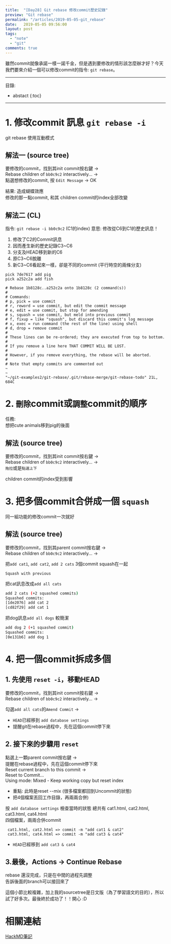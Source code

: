 ```yaml
---
title:  "[Day28] Git rebase 修改commit歷史記錄"
preview: "Git rebase"
permalink: "/articles/2019-05-05-git_rebase"
date:   2019-05-05 09:56:00
layout: post
tags:
  - "note"  
  - "git"
comments: true
---
```


雖然commit就像承諾一樣一諾千金，但是遇到要修改的情形該怎麼辦才好？今天我們要來介紹一個可以修改commit的指令: `git rebase`。

<!-- more -->

---
目錄:
* abstact
{:toc}

---

# 1. 修改commit 訊息 `git rebase -i`

git rebase 使用互動模式

## 解法一 (source tree)
要修改的commit，找到其init commit按右鍵 ->  
Rebase children of `bb0c9c2` interactively... ->  
點選想修改的commit, 按 `Edit Message` -> OK  

結果: 造成蝴蝶效應  
修改的那一點commit, 和其 children commit的index全部改變

## 解法二 (CL)

指令: `git rebase -i bb0c9c2` (C1的index)
意思: 修改從C6到C1的歷史訊息！
1. 修改了C2的Commit訊息
2. 因而產生新的歷史記錄C3~C6
3. 分支及HEAD移到新的C6
4. 原C3~C6脫離
5. 新C3~C6看起來一樣，卻是不同的commit (平行時空的兩條分支)

```
pick 7de7617 add pig
pick a252c2a add fish

# Rebase 1b8128c..a252c2a onto 1b8128c (2 command(s))
#
# Commands:
# p, pick = use commit
# r, reword = use commit, but edit the commit message
# e, edit = use commit, but stop for amending
# s, squash = use commit, but meld into previous commit
# f, fixup = like "squash", but discard this commit's log message
# x, exec = run command (the rest of the line) using shell
# d, drop = remove commit
#
# These lines can be re-ordered; they are executed from top to bottom.
#
# If you remove a line here THAT COMMIT WILL BE LOST.
#
# However, if you remove everything, the rebase will be aborted.
#
# Note that empty commits are commented out
~                                                                               
~                                                                               
"~/git-examples2/git-rebase/.git/rebase-merge/git-rebase-todo" 21L, 684C
```

# 2. `刪除`commit或`調整`commit的順序

任務:  
想把cute animals移到pig的後面  

## 解法 (source tree)

要修改的commit，找到其init commit按右鍵 ->  
Rebase children of `bb0c9c2` interactively... ->  
`拖拉`或是`點選上下`

children commit的index受到影響

# 3. 把多個commit合併成一個 `squash`

同一組功能的修改commit一次就好

## 解法 (source tree)

要修改的commit，找到其parent commit按右鍵 ->  
Rebase children of `bb0c9c2` interactively... ->  

把`add cat1`, `add cat2`, `add 2 cats` 
3個commit squash在一起

`Squash with previous`

把cat訊息改成`add all cats`  

```bash
add 2 cats (+2 squashed commits)
Squashed commits:
[1de2076] add cat 2
[cd82f29] add cat 1
```

把dog訊息`add all dogs` 較簡潔

```bash
add dog 2 (+1 squashed commit)
Squashed commits:
[0e131b6] add dog 1
```

# 4. 把一個commit拆成多個 

## 1. 先使用 `reset -i`，移動HEAD

要修改的commit，找到其init commit按右鍵 ->  
Rebase children of `bb0c9c2` interactively... ->  

勾選`add all cats`的`Amend Commit` ->  

* `HEAD`已經移到 `add database settings`  
* 提醒git在rebase過程中，先在這個commit停下來  

## 2. 接下來的步驟用 `reset`

點選上一顆parent commit按右鍵 ->  
提醒在rebase過程中，先在這個commit停下來  
Reset current branch to this commit ->  
Reset to Commit...  
Using mode: Mixed - Keep working copy but reset index

* 重點: 此時是reset --mix (很多檔案都回到Uncommit的狀態)
* 把4個檔案丟回工作目錄，再兩兩合併)

 按 `add database settings` 檢查當時的狀態
 總共有 cat1.html, cat2.html, cat3.html, cat4.html  
 四個檔案，兩兩合併commit  

```
 cat1.html, cat2.html => commit -m "add cat1 & cat2"  
 cat3.html, cat4.html => commit -m "add cat3 & cat4"  
``` 

 * `HEAD`已經移到 `add cat3 & cat4`
 
 ## 3.最後，Actions -> Continue Rebase
 
 rebase 還沒完成，只是在中間的過程先調整  
 告訴後面的branch可以接回來了  
 
 這個小節比較複雜，加上我的sourcetree是日文版（為了學習語文的目的），所以試了好多次。最後終於成功了！！開心 :D

# 相關連結

[HackMD筆記](https://hackmd.io/UdERZlR2QhiUrOj4QM_EEQ?view)  